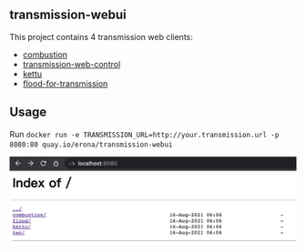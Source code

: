 ## transmission-webui
This project contains 4 transmission web clients:
- [combustion](https://github.com/Secretmapper/combustion)
- [transmission-web-control](https://github.com/ronggang/transmission-web-control)
- [kettu](https://github.com/endor/kettu)
- [flood-for-transmission](https://github.com/johman10/flood-for-transmission)

## Usage
Run `docker run -e TRANSMISSION_URL=http://your.transmission.url -p 8080:80 quay.io/erona/transmission-webui`

![](./screenshot.png)
